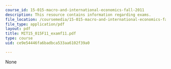 ```yaml
---
course_id: 15-015-macro-and-international-economics-fall-2011
description: This resource contains information regarding exams.
file_location: /coursemedia/15-015-macro-and-international-economics-fall-2011/ce9e54446fa6badbca533aa6102f39a0_MIT15_015F11_examf11.pdf
file_type: application/pdf
layout: pdf
title: MIT15_015F11_examf11.pdf
type: course
uid: ce9e54446fa6badbca533aa6102f39a0

---
```

None
